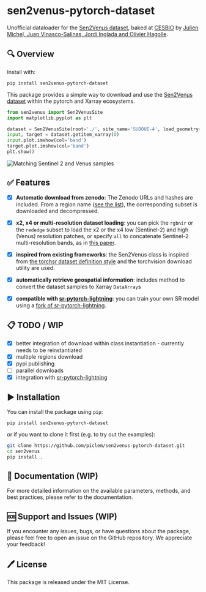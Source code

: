 # sen2venus-pytorch-dataset
Unofficial dataloader for the [Sen2Venµs dataset](https://zenodo.org/record/6514159), baked at [CESBIO](https://www.cesbio.cnrs.fr/) by [Julien Michel, Juan Vinasco-Salinas, Jordi Inglada and Olivier Hagolle](https://doi.org/10.3390/data7070096).

## 🔍 Overview
Install with: 

```pip install sen2venus-pytorch-dataset```

This package provides a simple way to download and use the [Sen2Venµs dataset](https://zenodo.org/record/6514159) within the pytorch and Xarray ecosystems.


```python
from sen2venus import Sen2VenusSite
import matplotlib.pyplot as plt

dataset = Sen2VenusSite(root='./', site_name='SUDOUE-4', load_geometry=True, subset='all')
input, target = dataset.getitem_xarray(0)
input.plot.imshow(col='band')
target.plot.imshow(col='band')
plt.show()
```
![Matching Sentinel 2 and Venus samples](examples/samples_sentinel_venus.png)

## ✅ Features

- [x] **Automatic download from zenodo**: The Zenodo URLs and hashes are included. From a region name ([see the list](https://zenodo.org/record/6514159)), the corresponding subset is downloaded and decompressed. 

- [x] **x2, x4 or multi-resolution dataset loading**: you can pick the `rgbnir` or the `rededge` subset to load the x2 or the x4 low (Sentinel-2) and high (Venus) resolution patches, or specify `all` to concatenate Sentinel-2 multi-resolution bands, as in [this paper](https://hal.science/hal-04218629).

- [x] **inspired from existing frameworks**: the Sen2Venus class is inspired from [the torchsr dataset definition style](https://github.com/Coloquinte/torchSR/tree/main/torchsr/datasets) and the torchvision download utility are used.

- [x] **automatically retrieve geospatial information**: includes method to convert the dataset samples to Xarray `DataArray`s

- [x] **compatible with [sr-pytorch-lightning](https://github.com/george-gca/sr-pytorch-lightning/tree/main)**: you can train your own SR model using a [fork of sr-pytorch-lightning](https://github.com/piclem/sr-pytorch-lightning).

## 📋 TODO / WIP

- [x] better integration of download within class instantiation - currently needs to be reinstantiated
- [x] multiple regions download
- [x] pypi publishing
- [ ] parallel downloads
- [x] integration with [sr-pytorch-lightning](https://github.com/george-gca/sr-pytorch-lightning/tree/main)

## ▶️ Installation

You can install the package using `pip`:

```
pip install sen2venus-pytorch-dataset
```

or if you want to clone it first (e.g. to try out the examples):

```bash
git clone https://github.com/piclem/sen2venus-pytorch-dataset.git
cd sen2venus
pip install . 
```

## 📖 Documentation (WIP)

For more detailed information on the available parameters, methods, and best practices, please refer to the documentation.

## 🆘 Support and Issues (WIP)

If you encounter any issues, bugs, or have questions about the package, please feel free to open an issue on the GitHub repository. We appreciate your feedback!

## 🖊️ License

This package is released under the MIT License.
